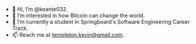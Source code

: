 - 👋 Hi, I’m @keante032.
- 👀 I’m interested in how Bitcoin can change the world.
- 🌱 I’m currently a student in Springboard's Software Engineering Career Track.
- 📫 Reach me at templeton.kevin@gmail.com.
